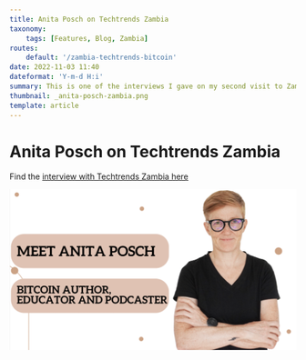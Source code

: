 ```yaml
---
title: Anita Posch on Techtrends Zambia
taxonomy:
    tags: [Features, Blog, Zambia]
routes:
    default: '/zambia-techtrends-bitcoin'
date: 2022-11-03 11:40
dateformat: 'Y-m-d H:i'
summary: This is one of the interviews I gave on my second visit to Zambia in October 2022 with Techtrends a news blog focusing on technology. 
thumbnail: _anita-posch-zambia.png
template: article
---
```


# Anita Posch on Techtrends Zambia

Find the [interview with Techtrends Zambia here](https://www.techtrends.co.zm/meet-anita-posch-bitcoin-author-educator-and-podcaster/)

[![](_anita-posch-zambia.png)](https://www.techtrends.co.zm/meet-anita-posch-bitcoin-author-educator-and-podcaster/)